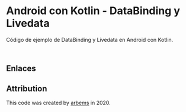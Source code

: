 # Android con Kotlin - DataBinding y Livedata

Código de ejemplo de DataBinding y Livedata en Android con Kotlin.


  
```xml
```

```kotlin
```


## Enlaces

## Attribution

This code was created by [arbems](https://github.com/arbems) in 2020.